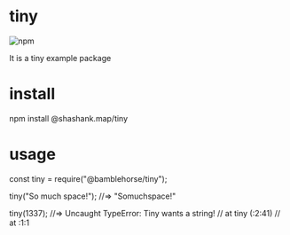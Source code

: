 # tiny
![npm](https://img.shields.io/npm/v/tiny?label=tiny&style=plastic)

It is a tiny example package
# install

npm install @shashank.map/tiny

# usage
const tiny = require("@bamblehorse/tiny");

tiny("So much space!");
//=> "Somuchspace!"

tiny(1337);
//=> Uncaught TypeError: Tiny wants a string!
//    at tiny (<anonymous>:2:41)
//    at <anonymous>:1:1

